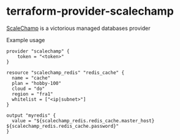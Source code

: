 # terraform-provider-scalechamp
[ScaleChamp](https://www.scalechamp.com) is a victorious managed databases provider

Example usage

```
provider "scalechamp" {
    token = "<token>"
}

resource "scalechamp_redis" "redis_cache" {
  name = "cache"
  plan = "hobby-100"
  cloud = "do"
  region = "fra1"
  whitelist = ["<ip|subnet>"]
}

output "myredis" {
  value = "${scalechamp_redis.redis_cache.master_host} ${scalechamp_redis.redis_cache.password}"
}
```
